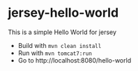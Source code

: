 jersey-hello-world
==================

This is a simple Hello World for jersey

* Build with `mvn clean install`
* Run with `mvn tomcat7:run`
* Go to http://localhost:8080/hello-world